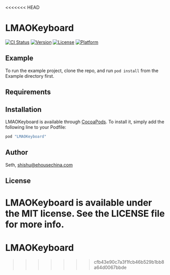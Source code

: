 <<<<<<< HEAD
# LMAOKeyboard

[![CI Status](http://img.shields.io/travis/Seth/LMAOKeyboard.svg?style=flat)](https://travis-ci.org/Seth/LMAOKeyboard)
[![Version](https://img.shields.io/cocoapods/v/LMAOKeyboard.svg?style=flat)](http://cocoapods.org/pods/LMAOKeyboard)
[![License](https://img.shields.io/cocoapods/l/LMAOKeyboard.svg?style=flat)](http://cocoapods.org/pods/LMAOKeyboard)
[![Platform](https://img.shields.io/cocoapods/p/LMAOKeyboard.svg?style=flat)](http://cocoapods.org/pods/LMAOKeyboard)

## Example

To run the example project, clone the repo, and run `pod install` from the Example directory first.

## Requirements

## Installation

LMAOKeyboard is available through [CocoaPods](http://cocoapods.org). To install
it, simply add the following line to your Podfile:

```ruby
pod "LMAOKeyboard"
```

## Author

Seth, shishu@ehousechina.com

## License

LMAOKeyboard is available under the MIT license. See the LICENSE file for more info.
=======
# LMAOKeyboard
>>>>>>> cfb43e90c7a3f1fcb46b529b1bb8a64d0067bbde
